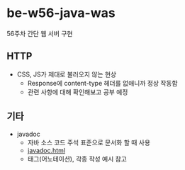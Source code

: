 # be-w56-java-was
56주차 간단 웹 서버 구현

## HTTP
- CSS, JS가 제대로 불러오지 않는 현상
  - Response에 content-type 헤더를 없애니까 정상 작동함
  - 관련 사항에 대해 확인해보고 공부 예정

## 기타
- javadoc
  - 자바 소스 코드 주석 표준으로 문서화 할 때 사용
  - [javadoc.html](https://docs.oracle.com/javase/8/docs/technotes/tools/windows/javadoc.html)
  - 태그(어노테이션), 각종 작성 예시 참고